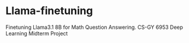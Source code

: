 # Llama-finetuning
Finetuning Llama3.1 8B for Math Question Answering. CS-GY 6953 Deep Learning Midterm Project
